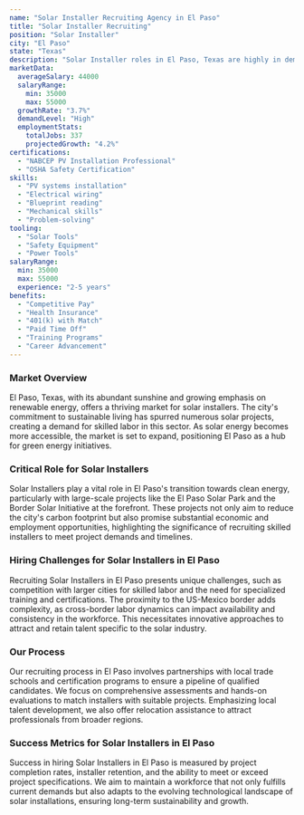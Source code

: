 ```yaml
---
name: "Solar Installer Recruiting Agency in El Paso"
title: "Solar Installer Recruiting"
position: "Solar Installer"
city: "El Paso"
state: "Texas"
description: "Solar Installer roles in El Paso, Texas are highly in demand for their expertise in assembling, installing, or maintaining solar photovoltaic (PV) systems on roofs or other structures."
marketData:
  averageSalary: 44000
  salaryRange:
    min: 35000
    max: 55000
  growthRate: "3.7%"
  demandLevel: "High"
  employmentStats:
    totalJobs: 337
    projectedGrowth: "4.2%"
certifications:
  - "NABCEP PV Installation Professional"
  - "OSHA Safety Certification"
skills:
  - "PV systems installation"
  - "Electrical wiring"
  - "Blueprint reading"
  - "Mechanical skills"
  - "Problem-solving"
tooling:
  - "Solar Tools"
  - "Safety Equipment"
  - "Power Tools"
salaryRange:
  min: 35000
  max: 55000
  experience: "2-5 years"
benefits:
  - "Competitive Pay"
  - "Health Insurance"
  - "401(k) with Match"
  - "Paid Time Off"
  - "Training Programs"
  - "Career Advancement"
---
```


### Market Overview
El Paso, Texas, with its abundant sunshine and growing emphasis on renewable energy, offers a thriving market for solar installers. The city's commitment to sustainable living has spurred numerous solar projects, creating a demand for skilled labor in this sector. As solar energy becomes more accessible, the market is set to expand, positioning El Paso as a hub for green energy initiatives.

### Critical Role for Solar Installers
Solar Installers play a vital role in El Paso's transition towards clean energy, particularly with large-scale projects like the El Paso Solar Park and the Border Solar Initiative at the forefront. These projects not only aim to reduce the city's carbon footprint but also promise substantial economic and employment opportunities, highlighting the significance of recruiting skilled installers to meet project demands and timelines.

### Hiring Challenges for Solar Installers in El Paso
Recruiting Solar Installers in El Paso presents unique challenges, such as competition with larger cities for skilled labor and the need for specialized training and certifications. The proximity to the US-Mexico border adds complexity, as cross-border labor dynamics can impact availability and consistency in the workforce. This necessitates innovative approaches to attract and retain talent specific to the solar industry.

### Our Process
Our recruiting process in El Paso involves partnerships with local trade schools and certification programs to ensure a pipeline of qualified candidates. We focus on comprehensive assessments and hands-on evaluations to match installers with suitable projects. Emphasizing local talent development, we also offer relocation assistance to attract professionals from broader regions.

### Success Metrics for Solar Installers in El Paso
Success in hiring Solar Installers in El Paso is measured by project completion rates, installer retention, and the ability to meet or exceed project specifications. We aim to maintain a workforce that not only fulfills current demands but also adapts to the evolving technological landscape of solar installations, ensuring long-term sustainability and growth.